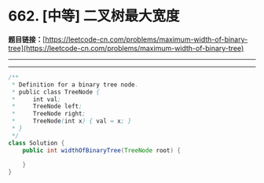 # 662. [中等] 二叉树最大宽度

**题目链接：**[https://leetcode-cn.com/problems/maximum-width-of-binary-tree](https://leetcode-cn.com/problems/maximum-width-of-binary-tree)

---

<Cards card="leetcode_662_maximum-width-of-binary-tree"></Cards>

---

```java
/**
 * Definition for a binary tree node.
 * public class TreeNode {
 *     int val;
 *     TreeNode left;
 *     TreeNode right;
 *     TreeNode(int x) { val = x; }
 * }
 */
class Solution {
    public int widthOfBinaryTree(TreeNode root) {
        
    }
}
```